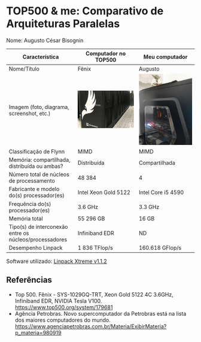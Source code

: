 # TOP500 & me: Comparativo de Arquiteturas Paralelas

Nome: Augusto César Bisognin

| Característica                                            | Computador no TOP500  | Meu computador  |
| --------------------------------------------------------- | --------------------- | --------------- |
| Nome/Título                                               | Fênix                 | Augusto         |
| Imagem (foto, diagrama, screenshot, etc.)                 | ![Fênix](/img/fenix.jpg)| ![Augusto-PC](/img/augusto-pc.jpg)|
| Classificação de Flynn                                    | MIMD                  | MIMD            |
| Memória: compartilhada, distribuída ou ambas?             | Distribuída           | Compartilhada   |
| Número total de núcleos de processamento                  | 48 384                | 4               |
| Fabricante e modelo do(s) processador(es)                 | Intel Xeon Gold 5122  | Intel Core i5 4590|
| Frequência do(s) processador(es)                          | 3.6 GHz               | 3.3 GHz         |
| Memória total                                             | 55 296 GB             | 16 GB           |
| Tipo(s) de interconexão entre os núcleos/processadores    | Infiniband EDR        | ND              |
| Desempenho Linpack                                        | 1 836 TFlop/s         | 160.618 GFlop/s |

Software utilizado: [Linpack Xtreme v1.1.2](https://www.techpowerup.com/download/linpack-xtreme)

## Referências

- Top 500. Fênix - SYS-1029GQ-TRT, Xeon Gold 5122 4C 3.6GHz, Infiniband EDR, NVIDIA Tesla V100. <https://www.top500.org/system/179681>
- Agência Petrobras. Novo supercomputador da Petrobras está na lista dos maiores computadores do mundo. <https://www.agenciapetrobras.com.br/Materia/ExibirMateria?p_materia=980919>

